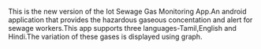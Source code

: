 This is the new version of the Iot Sewage Gas Monitoring App.An android application that provides the hazardous gaseous concentation and alert for sewage workers.This app supports
three languages-Tamil,English and Hindi.The variation of these gases is displayed using graph.
